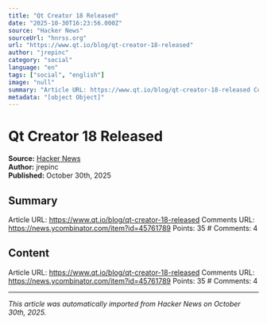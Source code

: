 ```yaml
---
title: "Qt Creator 18 Released"
date: "2025-10-30T16:23:56.000Z"
source: "Hacker News"
sourceUrl: "hnrss.org"
url: "https://www.qt.io/blog/qt-creator-18-released"
author: "jrepinc"
category: "social"
language: "en"
tags: ["social", "english"]
image: "null"
summary: "Article URL: https://www.qt.io/blog/qt-creator-18-released Comments URL: https://news.ycombinator.com/item?id=45761789 Points: 35 # Comments: 4"
metadata: "[object Object]"
---
```


# Qt Creator 18 Released

**Source:** [Hacker News](https://www.qt.io/blog/qt-creator-18-released)  
**Author:** jrepinc  
**Published:** October 30th, 2025  

## Summary

Article URL: https://www.qt.io/blog/qt-creator-18-released Comments URL: https://news.ycombinator.com/item?id=45761789 Points: 35 # Comments: 4

## Content

Article URL: https://www.qt.io/blog/qt-creator-18-released Comments URL: https://news.ycombinator.com/item?id=45761789 Points: 35 # Comments: 4

---

*This article was automatically imported from Hacker News on October 30th, 2025.*
